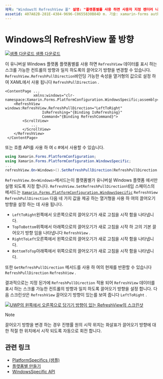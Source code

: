 ```yaml
---
제목: "Windows의 RefreshView 풀" 설명: "플랫폼별를 사용 하면 사용자 지정 렌더러 나 효과를 구현 하지 않고 특정 플랫폼 에서만 사용할 수 있는 기능을 사용할 수 있습니다. 이 문서에서는 RefreshView의 끌어오기 방향을 변경할 수 있도록 하는 Windows 플랫폼별를 사용 하는 방법을 설명 합니다. "
assetid: 407A82B-281E-4384-9696-C0655830B84D m. 기술: xamarin-forms author: davidbritch: dabritch. 날짜: 09/20/2019 no loc: [ Xamarin.Forms , Xamarin.Essentials ]
---
```


# <a name="refreshview-pull-direction-on-windows"></a>Windows의 RefreshView 풀 방향

[![샘플 다운로드](~/media/shared/download.png) 샘플 다운로드](https://docs.microsoft.com/samples/xamarin/xamarin-forms-samples/userinterface-platformspecifics)

이 유니버설 Windows 플랫폼 플랫폼별를 사용 하면 `RefreshView` 데이터를 표시 하는 스크롤 가능한 컨트롤의 방향과 일치 하도록의 끌어오기 방향을 변경할 수 있습니다. `RefreshView.RefreshPullDirection`바인딩 가능한 속성을 열거형의 값으로 설정 하 여 XAML에서 사용 됩니다 `RefreshPullDirection` .

```xaml
<ContentPage ...
             xmlns:windows="clr-namespace:Xamarin.Forms.PlatformConfiguration.WindowsSpecific;assembly=Xamarin.Forms.Core">
    <RefreshView windows:RefreshView.RefreshPullDirection="LeftToRight"
                 IsRefreshing="{Binding IsRefreshing}"
                 Command="{Binding RefreshCommand}">
        <ScrollView>
            ...
        </ScrollView>
    </RefreshView>
 </ContentPage>
```

또는 흐름 API를 사용 하 여 c #에서 사용할 수 있습니다.

```csharp
using Xamarin.Forms.PlatformConfiguration;
using Xamarin.Forms.PlatformConfiguration.WindowsSpecific;
...
refreshView.On<Windows>().SetRefreshPullDirection(RefreshPullDirection.LeftToRight);
```

`RefreshView.On<Windows>`메서드는이 플랫폼별가 유니버설 Windows 플랫폼 에서만 실행 되도록 지정 합니다. `RefreshView.SetRefreshPullDirection`네임 스페이스의 메서드는 [`Xamarin.Forms.PlatformConfiguration.WindowsSpecific`](xref:Xamarin.Forms.PlatformConfiguration.WindowsSpecific) `RefreshView` `RefreshPullDirection` 다음 네 가지 값을 제공 하는 열거형을 사용 하 여의 끌어오기 방향을 설정 하는 데 사용 됩니다.

- `LeftToRight`왼쪽에서 오른쪽으로의 끌어오기가 새로 고침을 시작 함을 나타냅니다.
- `TopToBottom`위쪽에서 아래쪽으로의 끌어오기가 새로 고침을 시작 하 고의 기본 끌어오기 방향 임을 나타냅니다 `RefreshView` .
- `RightToLeft`오른쪽에서 왼쪽으로의 끌어오기가 새로 고침을 시작 함을 나타냅니다.
- `BottomToTop`아래쪽에서 위쪽으로의 끌어오기가 새로 고침을 시작 함을 나타냅니다.

또한 `GetRefreshPullDirection` 메서드를 사용 하 여의 현재를 반환할 수 있습니다 `RefreshPullDirection` `RefreshView` .

결과적으로는 지정 된가에 `RefreshPullDirection` 적용 되어 `RefreshView` 데이터를 표시 하는 스크롤 가능한 컨트롤의 방향과 일치 하도록 끌어오기 방향을 설정 합니다. 다음 스크린샷은 `RefreshView` 끌어오기 방향이 있는를 보여 줍니다 `LeftToRight` .

[![UWP의 왼쪽에서 오른쪽으로 당기기 방향이 있는 RefreshView의 스크린샷](refreshview-pulldirection-images/refreshview-pulldirection.png "왼쪽에서 오른쪽으로 당기기 방향이 있는 RefreshView")](refreshview-pulldirection-images/refreshview-pulldirection-large.png#lightbox "왼쪽에서 오른쪽으로 당기기 방향이 있는 RefreshView")

> [!NOTE]
> 끌어오기 방향을 변경 하는 경우 진행률 원의 시작 위치는 화살표가 끌어오기 방향에 대 한 적절 한 위치에서 시작 되도록 자동으로 회전 합니다.

## <a name="related-links"></a>관련 링크

- [PlatformSpecifics (샘플)](https://docs.microsoft.com/samples/xamarin/xamarin-forms-samples/userinterface-platformspecifics)
- [플랫폼별 만들기](~/xamarin-forms/platform/platform-specifics/index.md#creating-platform-specifics)
- [WindowsSpecific API](xref:Xamarin.Forms.PlatformConfiguration.WindowsSpecific)
